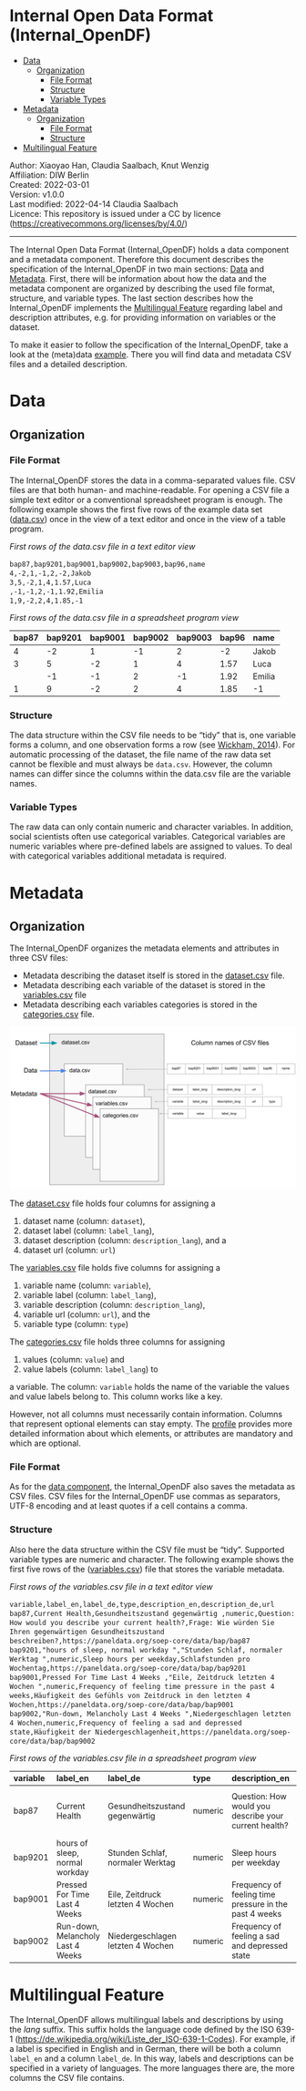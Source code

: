 Internal Open Data Format (Internal\_OpenDF)
================

-   [Data](#data)
    -   [Organization](#organization)
        -   [File Format](#file-format)
        -   [Structure](#structure)
        -   [Variable Types](#variable-types)
-   [Metadata](#metadata)
    -   [Organization](#organization-1)
        -   [File Format](#file-format-1)
        -   [Structure](#structure-1)
-   [Multilingual Feature](#multilingual-feature)

Author: Xiaoyao Han, Claudia Saalbach, Knut Wenzig  
Affiliation: DIW Berlin  
Created: 2022-03-01  
Version: v1.0.0  
Last modified: 2022-04-14 Claudia Saalbach  
Licence: This repository is issued under a CC by licence
(<https://creativecommons.org/licenses/by/4.0/>)

------------------------------------------------------------------------

The Internal Open Data Format (Internal\_OpenDF) holds a data component
and a metadata component. Therefore this document describes the
specification of the Internal\_OpenDF in two main sections:
[Data](#data) and [Metadata](#metadata). First, there will be
information about how the data and the metadata component are organized
by describing the used file format, structure, and variable types. The
last section describes how the Internal\_OpenDF implements the
[Multilingual Feature](#multilingual-feature) regarding label and
description attributes, e.g. for providing information on variables or
the dataset.

To make it easier to follow the specification of the Internal\_OpenDF,
take a look at the (meta)data [example](example). There you will find
data and metadata CSV files and a detailed description.

# Data

## Organization

### File Format

The Internal\_OpenDF stores the data in a comma-separated values file.
CSV files are that both human- and machine-readable. For opening a CSV
file a simple text editor or a conventional spreadsheet program is
enough. The following example shows the first five rows of the example
data set ([data.csv](example/data.csv)) once in the view of a text
editor and once in the view of a table program.

*First rows of the data.csv file in a text editor view*

    bap87,bap9201,bap9001,bap9002,bap9003,bap96,name
    4,-2,1,-1,2,-2,Jakob
    3,5,-2,1,4,1.57,Luca
    ,-1,-1,2,-1,1.92,Emilia
    1,9,-2,2,4,1.85,-1

*First rows of the data.csv file in a spreadsheet program view*

| bap87 | bap9201 | bap9001 | bap9002 | bap9003 | bap96 | name   |
|:------|:--------|:--------|:--------|:--------|:------|:-------|
| 4     | -2      | 1       | -1      | 2       | -2    | Jakob  |
| 3     | 5       | -2      | 1       | 4       | 1.57  | Luca   |
|       | -1      | -1      | 2       | -1      | 1.92  | Emilia |
| 1     | 9       | -2      | 2       | 4       | 1.85  | -1     |

### Structure

The data structure within the CSV file needs to be “tidy” that is, one
variable forms a column, and one observation forms a row (see [Wickham,
2014](https://www.jstatsoft.org/article/view/v059i10)). For automatic
processing of the dataset, the file name of the raw data set cannot be
flexible and must always be `data.csv`. However, the column names can
differ since the columns within the data.csv file are the variable
names.

### Variable Types

The raw data can only contain numeric and character variables. In
addition, social scientists often use categorical variables. Categorical
variables are numeric variables where pre-defined labels are assigned to
values. To deal with categorical variables additional metadata is
required.

<!-- --------------------------------------------------------------------------- -->
<!-- --------------------------------------------------------------------------- -->
<!-- --------------------------------------------------------------------------- -->

# Metadata

## Organization

The Internal\_OpenDF organizes the metadata elements and attributes in
three CSV files:

-   Metadata describing the dataset itself is stored in the
    [dataset.csv](example/dataset.csv) file.
-   Metadata describing each variable of the dataset is stored in the
    [variables.csv](example/variables.csv) file
-   Metadata describing each variables categories is stored in the
    [categories.csv](example/categories.csv) file.

![File Relations](img/img01.svg)

The [dataset.csv](example/dataset.csv) file holds four columns for
assigning a

1.  dataset name (column: `dataset`),
2.  dataset label (column: `label_lang`),
3.  dataset description (column: `description_lang`), and a
4.  dataset url (column: `url`)

The [variables.csv](example/variables.csv) file holds five columns for
assigning a

1.  variable name (column: `variable`),
2.  variable label (column: `label_lang`),
3.  variable description (column: `description_lang`),
4.  variable url (column: `url`), and the
5.  variable type (column: `type`)

The [categories.csv](example/categories.csv) file holds three columns
for assigning

1.  values (column: `value`) and
2.  value labels (column: `label_lang`) to

a variable. The column: `variable` holds the name of the variable the
values and value labels belong to. This column works like a key.

However, not all columns must necessarily contain information. Columns
that represent optional elements can stay empty. The [profile](profile)
provides more detailed information about which elements, or attributes
are mandatory and which are optional.

### File Format

As for the [data component](#data), the Internal\_OpenDF also saves the
metadata as CSV files. CSV files for the Internal\_OpenDF use commas as
separators, UTF-8 encoding and at least quotes if a cell contains a
comma.

### Structure

Also here the data structure within the CSV file must be “tidy”.
Supported variable types are numeric and character. The following
example shows the first five rows of the
([variables.csv](example/variables.csv)) file that stores the variable
metadata.

*First rows of the variables.csv file in a text editor view*

    variable,label_en,label_de,type,description_en,description_de,url
    bap87,Current Health,Gesundheitszustand gegenwärtig ,numeric,Question: How would you describe your current health?,Frage: Wie würden Sie Ihren gegenwärtigen Gesundheitszustand beschreiben?,https://paneldata.org/soep-core/data/bap/bap87
    bap9201,"hours of sleep, normal workday ","Stunden Schlaf, normaler Werktag ",numeric,Sleep hours per weekday,Schlafstunden pro Wochentag,https://paneldata.org/soep-core/data/bap/bap9201
    bap9001,Pressed For Time Last 4 Weeks ,"Eile, Zeitdruck letzten 4 Wochen ",numeric,Frequency of feeling time pressure in the past 4 weeks,Häufigkeit des Gefühls von Zeitdruck in den letzten 4 Wochen,https://paneldata.org/soep-core/data/bap/bap9001
    bap9002,"Run-down, Melancholy Last 4 Weeks ",Niedergeschlagen letzten 4 Wochen,numeric,Frequency of feeling a sad and depressed state,Häufigkeit der Niedergeschlagenheit,https://paneldata.org/soep-core/data/bap/bap9002

*First rows of the variables.csv file in a spreadsheet program view*

| variable | label\_en                         | label\_de                         | type    | description\_en                                        | description\_de                                                           | url                                                |
|:---------|:----------------------------------|:----------------------------------|:--------|:-------------------------------------------------------|:--------------------------------------------------------------------------|:---------------------------------------------------|
| bap87    | Current Health                    | Gesundheitszustand gegenwärtig    | numeric | Question: How would you describe your current health?  | Frage: Wie würden Sie Ihren gegenwärtigen Gesundheitszustand beschreiben? | <https://paneldata.org/soep-core/data/bap/bap87>   |
| bap9201  | hours of sleep, normal workday    | Stunden Schlaf, normaler Werktag  | numeric | Sleep hours per weekday                                | Schlafstunden pro Wochentag                                               | <https://paneldata.org/soep-core/data/bap/bap9201> |
| bap9001  | Pressed For Time Last 4 Weeks     | Eile, Zeitdruck letzten 4 Wochen  | numeric | Frequency of feeling time pressure in the past 4 weeks | Häufigkeit des Gefühls von Zeitdruck in den letzten 4 Wochen              | <https://paneldata.org/soep-core/data/bap/bap9001> |
| bap9002  | Run-down, Melancholy Last 4 Weeks | Niedergeschlagen letzten 4 Wochen | numeric | Frequency of feeling a sad and depressed state         | Häufigkeit der Niedergeschlagenheit                                       | <https://paneldata.org/soep-core/data/bap/bap9002> |

# Multilingual Feature

The Internal\_OpenDF allows multilingual labels and descriptions by
using the *lang* suffix. This suffix holds the language code defined by
the ISO 639-1
(<https://de.wikipedia.org/wiki/Liste_der_ISO-639-1-Codes>). For
example, if a label is specified in English and in German, there will be
both a column `label_en` and a column `label_de`. In this way, labels
and descriptions can be specified in a variety of languages. The more
languages there are, the more columns the CSV file contains.
